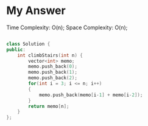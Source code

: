 # My Answer

Time Complexity: O(n);
Space Complexity: O(n);

```c++

class Solution {
public:
    int climbStairs(int n) {
        vector<int> memo;
        memo.push_back(0);
        memo.push_back(1);
        memo.push_back(2);
        for(int i = 3; i <= n; i++)
        {
            memo.push_back(memo[i-1] + memo[i-2]);
        }
        return memo[n];
    }
};

```
